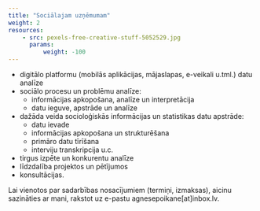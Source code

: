 ```yaml
---
title: "Sociālajam uzņēmumam"
weight: 2
resources:
    - src: pexels-free-creative-stuff-5052529.jpg
      params:
          weight: -100
---
```


- digitālo platformu (mobilās aplikācijas, mājaslapas, e-veikali u.tml.) datu analīze
- sociālo procesu un problēmu analīze:
	- informācijas apkopošana, analīze un interpretācija
	- datu ieguve, apstrāde un analīze
- dažāda veida socioloģiskās informācijas un statistikas datu apstrāde:
	- datu ievade
	- informācijas apkopošana un strukturēšana
	- primāro datu tīrīšana
	- interviju transkripcija u.c.
- tirgus izpēte un konkurentu analīze
- līdzdalība projektos un pētījumos
- konsultācijas.

Lai vienotos par sadarbības nosacījumiem (termiņi, izmaksas), aicinu sazināties ar mani, rakstot uz e-pastu agnesepoikane[at]inbox.lv.

